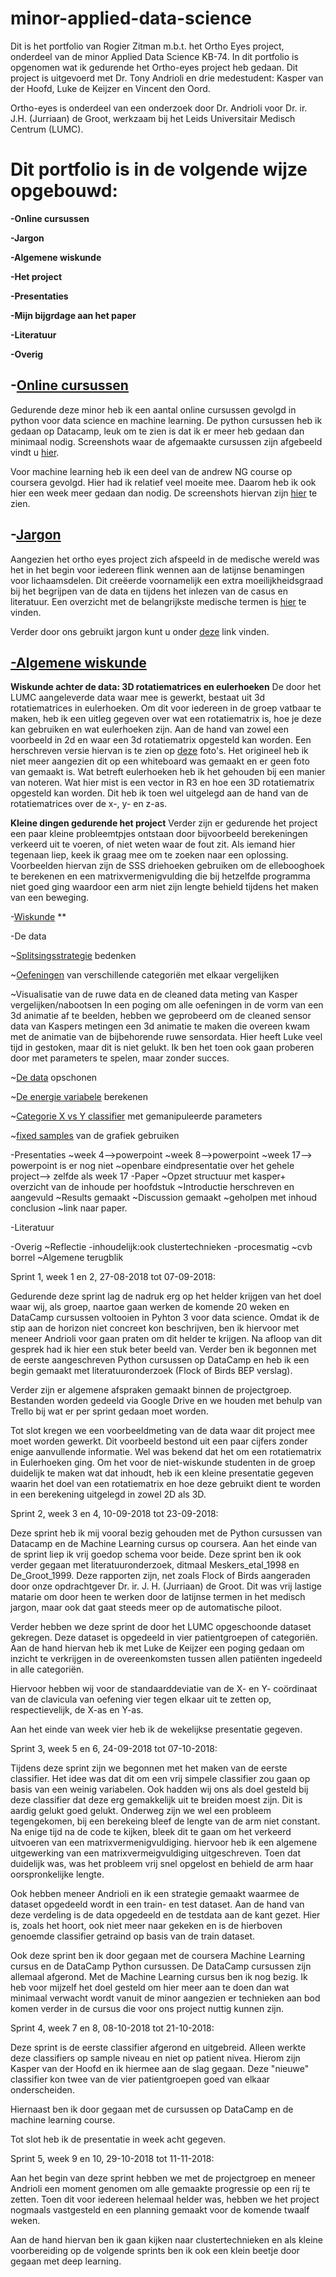 # minor-applied-data-science

Dit is het portfolio van Rogier Zitman m.b.t. het Ortho Eyes project, onderdeel van de minor Applied Data Science KB-74. In dit portfolio is opgenomen wat ik gedurende het Ortho-eyes project heb gedaan. Dit project is uitgevoerd met Dr. Tony Andrioli en drie medestudent: Kasper van der Hoofd, Luke de Keijzer en Vincent den Oord. 

Ortho-eyes is onderdeel van een onderzoek door Dr. Andrioli voor Dr. ir. J.H. (Jurriaan) de Groot, werkzaam bij het Leids Universitair Medisch Centrum (LUMC). 
 

# Dit portfolio is in de volgende wijze opgebouwd: 

**-Online cursussen**

**-Jargon**

**-Algemene wiskunde**

**-Het project**

**-Presentaties**

**-Mijn bijgrdage aan het paper**

**-Literatuur**

**-Overig**


## **-[Online cursussen](https://github.com/RJJZitman/minor-applied-data-science/issues/8#issue-398013713)**

Gedurende deze minor heb ik een aantal online cursussen gevolgd in python voor data science en machine learning. De python cursussen heb ik gedaan op Datacamp, leuk om te zien is dat ik er meer heb gedaan dan minimaal nodig. Screenshots waar de afgemaakte cursussen zijn afgebeeld vindt u [hier](https://github.com/RJJZitman/minor-applied-data-science/issues/1#issue-397295969).

Voor machine learning heb ik een deel van de andrew NG course op coursera gevolgd. Hier had ik relatief veel moeite mee. Daarom heb ik ook hier een week meer gedaan dan nodig. De screenshots hiervan zijn [hier](https://github.com/RJJZitman/minor-applied-data-science/issues/16#issue-398250503) te zien.


## **-[Jargon](https://github.com/RJJZitman/minor-applied-data-science/issues/7#issue-398013124)**

Aangezien het ortho eyes project zich afspeeld in de medische wereld was het in het begin voor iedereen flink wennen aan de latijnse benamingen voor lichaamsdelen. Dit creëerde  voornamelijk een extra moeilijkheidsgraad bij het begrijpen van de data en tijdens het inlezen van de casus en literatuur. Een overzicht met de belangrijkste medische termen is [hier](https://github.com/RJJZitman/minor-applied-data-science/issues/7#issue-398013124) te vinden.

Verder door ons gebruikt jargon kunt u onder [deze](https://github.com/RJJZitman/minor-applied-data-science/issues/16#issue-398250503) link vinden.


## **[-Algemene wiskunde](https://github.com/RJJZitman/minor-applied-data-science/issues/6#issue-397984781)**

**Wiskunde achter de data: 3D rotatiematrices en eulerhoeken**
De door het LUMC aangeleverde data waar mee is gewerkt, bestaat uit 3d rotatiematrices in eulerhoeken. Om dit voor iedereen in de groep vatbaar te maken, heb ik een uitleg gegeven over wat een rotatiematrix is, hoe je deze kan gebruiken en wat eulerhoeken zijn. Aan de hand van zowel een voorbeeld in 2d en waar een 3d rotatiematrix opgesteld kan worden. Een herschreven versie hiervan is te zien op [deze](https://github.com/RJJZitman/minor-applied-data-science/issues/6#issue-397984781) foto's. Het origineel heb ik niet meer aangezien dit op een whiteboard was gemaakt en er geen foto van gemaakt is. Wat betreft eulerhoeken heb ik het gehouden bij een manier van noteren. Wat hier mist is een vector in R3 en hoe een 3D rotatiematrix opgesteld kan worden. Dit heb ik toen wel uitgelegd aan de hand van de rotatiematrices over de x-, y- en z-as.

**Kleine dingen gedurende het project**
Verder zijn er gedurende het project een paar kleine probleemtpjes ontstaan door bijvoorbeeld berekeningen verkeerd uit te voeren, of niet weten waar de fout zit. Als iemand hier tegenaan liep, keek ik graag mee om te zoeken naar een oplossing. Voorbeelden hiervan zijn de SSS driehoeken gebruiken om de ellebooghoek te berekenen en een matrixvermenigvulding die bij hetzelfde programma niet goed ging waardoor een arm niet zijn lengte behield tijdens het maken van een beweging.

-[Wiskunde](https://github.com/RJJZitman/minor-applied-data-science/issues/9#issue-398014118) **
  
 -De data

  ~[Splitsingsstrategie](https://github.com/RJJZitman/minor-applied-data-science/issues/10#issue-398014521) bedenken
    
  ~[Oefeningen](https://github.com/RJJZitman/minor-applied-data-science/issues/11#issue-398014891) van verschillende categoriën met elkaar vergelijken

  
  ~Visualisatie van de ruwe data en de cleaned data meting van Kasper vergelijken/nabootsen
  In een poging om alle oefeningen in de vorm van een 3d animatie af te beelden, hebben we geprobeerd om de cleaned sensor data van Kaspers metingen een 3d animatie te maken die overeen kwam met de animatie van de bijbehorende ruwe sensordata. Hier heeft Luke veel tijd in gestoken, maar dit is niet gelukt. Ik ben het toen ook gaan proberen door met parameters te spelen, maar zonder succes.
  
  ~[De data](https://github.com/RJJZitman/minor-applied-data-science/issues/15#issue-398025428) opschonen
  
  ~[De energie variabele](https://github.com/RJJZitman/minor-applied-data-science/issues/14#issue-398023411) berekenen

  ~[Categorie X vs Y classifier](https://github.com/RJJZitman/minor-applied-data-science/issues/12#issue-398015615) met gemanipuleerde parameters

 ~[fixed samples](https://github.com/RJJZitman/minor-applied-data-science/issues/13#issue-398020413) van de grafiek gebruiken
 
  
-Presentaties
  ~week 4-->powerpoint
  ~week 8-->powerpoint
  ~week 17--> powerpoint is er nog niet
  ~openbare eindpresentatie over het gehele project--> zelfde als week 17
-Paper
 ~Opzet structuur met kasper+ overzicht van de inhoude per hoofdstuk
 ~Introductie herschreven en aangevuld
 ~Results gemaakt
 ~Discussion gemaakt
 ~geholpen met inhoud conclusion
 ~link naar paper.


-Literatuur

-Overig
 ~Reflectie
  -inhoudelijk:ook clustertechnieken
  -procesmatig
 ~cvb borrel
 ~Algemene terugblik













Sprint 1, week 1 en 2, 27-08-2018 tot 07-09-2018:

Gedurende deze sprint lag de nadruk erg op het helder krijgen van het doel waar wij, als groep, naartoe gaan werken de komende 20 weken en DataCamp cursussen voltooien in Pyhton 3 voor data science. Omdat ik de stip aan de horizon niet concreet kon beschrijven, ben ik hiervoor met meneer Andrioli voor gaan praten om dit helder te krijgen. Na afloop van dit gesprek had ik hier een stuk beter beeld van. Verder ben ik begonnen met de eerste aangeschreven Python cursussen op DataCamp en heb ik een begin gemaakt met literatuuronderzoek (Flock of Birds BEP verslag). 

Verder zijn er algemene afspraken gemaakt binnen de projectgroep. Bestanden worden gedeeld via Google Drive en we houden met behulp van Trello bij wat er per sprint gedaan moet worden.

Tot slot kregen we een voorbeeldmeting van de data waar dit project mee moet worden gewerkt. Dit voorbeeld bestond uit een paar cijfers zonder enige aanvullende informatie. Wel was bekend dat het om een rotatiematrix in Eulerhoeken ging. Om het voor de niet-wiskunde studenten in de groep duidelijk te maken wat dat inhoudt, heb ik een kleine presentatie gegeven waarin het doel van een rotatiematrix en hoe deze gebruikt dient te worden in een berekening uitgelegd in zowel 2D als 3D.


Sprint 2, week 3 en 4, 10-09-2018 tot 23-09-2018:

Deze sprint heb ik mij vooral bezig gehouden met de Python cursussen van Datacamp en de Machine Learning cursus op coursera. Aan het einde van de sprint liep ik vrij goedop schema voor beide. Deze sprint ben ik ook verder gegaan met literatuuronderzoek, ditmaal Meskers_etal_1998 en De_Groot_1999. Deze rapporten zijn, net zoals Flock of Birds aangeraden door onze opdrachtgever Dr. ir. J. H. (Jurriaan) de Groot. Dit was vrij lastige matarie om door heen te werken door de latijnse termen in het medisch jargon, maar ook dat gaat steeds meer op de automatische piloot.

Verder hebben we deze sprint de door het LUMC opgeschoonde dataset gekregen. Deze dataset is opgedeeld in vier patientgroepen of categoriën. Aan de hand hiervan heb ik met Luke de Keijzer een poging gedaan om inzicht te verkrijgen in de overeenkomsten tussen allen patiënten ingedeeld in alle categoriën. 



Hiervoor hebben wij voor de standaarddeviatie van de X- en Y- coördinaat van de clavicula van oefening vier tegen elkaar uit te zetten op, respectievelijk, de X-as en Y-as.



Aan het einde van week vier heb ik de wekelijkse presentatie gegeven.


Sprint 3, week 5 en 6, 24-09-2018 tot 07-10-2018:

Tijdens deze sprint zijn we begonnen met het maken van de eerste classifier. Het idee was dat dit om een vrij simpele classifier zou gaan op basis van een weinig variabelen. Ook hadden wij ons als doel gesteld bij deze classifier dat deze erg gemakkelijk uit te breiden moest zijn. Dit is aardig gelukt goed gelukt. Onderweg zijn we wel een probleem tegengekomen, bij een berekeing bleef de lengte van de arm niet constant. Na enige tijd na de code te kijken, bleek dit te gaan om het verkeerd uitvoeren van een matrixvermenigvuldiging. hiervoor heb ik een algemene uitgewerking van een matrixvermeigvuldiging uitgeschreven. Toen dat duidelijk was, was het probleem vrij snel opgelost en behield de arm haar oorspronkelijke lengte.

Ook hebben meneer Andrioli en ik een strategie gemaakt waarmee de dataset opgedeeld wordt in een train- en test dataset. Aan de hand van deze verdeling is de data opgedeeld en de testdata aan de kant gezet. Hier is, zoals het hoort, ook niet meer naar gekeken en is de hierboven genoemde classifier getraind op basis van de train dataset.

Ook deze sprint ben ik door gegaan met de coursera Machine Learning cursus en de DataCamp Python cursussen. De DataCamp cursussen zijn allemaal afgerond. Met de Machine Learning cursus ben ik nog bezig. Ik heb voor mijzelf het doel gesteld om hier meer aan te doen dan wat minimaal verwacht wordt vanuit de minor aangezien er technieken aan bod komen verder in de cursus die voor ons project nuttig kunnen zijn.


Sprint 4, week 7 en 8, 08-10-2018 tot 21-10-2018:

Deze sprint is de eerste classifier afgerond en uitgebreid. Alleen werkte deze classifiers op sample niveau en niet op patient nivea. Hierom zijn Kasper van der Hoofd en ik hiermee aan de slag gegaan. Deze "nieuwe" classifier kon twee van de vier patientgroepen goed van elkaar onderscheiden.

Hiernaast ben ik door gegaan met de cursussen op DataCamp en de machine learning course.

Tot slot heb ik de presentatie in week acht gegeven.


Sprint 5, week 9 en 10, 29-10-2018 tot 11-11-2018:

Aan het begin van deze sprint hebben we met de projectgroep en meneer Andrioli een moment genomen om alle gemaakte progressie op een rij te zetten. Toen dit voor iedereen helemaal helder was, hebben we het project nogmaals vastgesteld en een planning gemaakt voor de komende twaalf weken.

Aan de hand hiervan ben ik gaan kijken naar clustertechnieken en als kleine voorbereiding op de volgende sprints ben ik ook een klein beetje door gegaan met deep learning.
